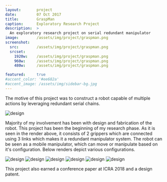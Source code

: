 ```yaml
---
layout:       project
date:         07 Oct 2017
title:        GraspMan
caption:      Exploratory Research Project
description:  >
  An exploratory research project on serial redundant manipulator
image:        /assets/img/project/graspman.png
screenshot:
  src:        /assets/img/project/graspman.png
  srcset:
    1920w:    /assets/img/project/graspman.png
    960w:     /assets/img/project/graspman.png
    480w:     /assets/img/project/graspman.png

featured:     true
#accent_color: '#ee682a'
#accent_image: /assets/img/sidebar-bg.jpg
---
```

The motive of this project was to construct a robot capable of multiple actions by leveraging redundant serial chains.  

![design](model.png)

Majority of my involvement has been with design and fabrication of the robot. This project has been the beginning of my research phase. As it is seen in the render above, it consists of 2 grippers which are connected using 3 links which makes it a redundant manipulator system. The robot can be seen as a mobile manipulator, which can move or manipulate based on it's configuration. Below renders depict various configurations.

![design](6.png)
![design](5.png)
![design](4.png)
![design](1.png)
![design](2.png)
![design](3.png)

This project also earned a conference paper at ICRA 2018 and a design patent.
